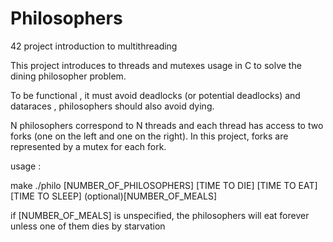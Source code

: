 # Philosophers
42 project introduction to multithreading

This project introduces to threads and mutexes usage in C to solve the dining philosopher problem.

To be functional , it must avoid deadlocks (or potential deadlocks) and dataraces , philosophers should also avoid dying.

N philosophers correspond to N threads and each thread has access to two forks (one on the left and one on the right).
In this project, forks are represented by a mutex for each fork.

usage : 

make
./philo [NUMBER_OF_PHILOSOPHERS] [TIME TO DIE] [TIME TO EAT] [TIME TO SLEEP] (optional)[NUMBER_OF_MEALS]

if [NUMBER_OF_MEALS] is unspecified, the philosophers will eat forever unless one of them dies by starvation
